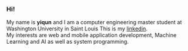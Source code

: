 ### Hi!

My name is **yiqun** and I am a computer engineering master student at Washington University in Saint Louis
This is my [linkedin](https://www.linkedin.com/in/yiqun-dean-du-4b4583200).  
My interests are web and mobile application development, Machine Learning and AI as well as system programming. 
